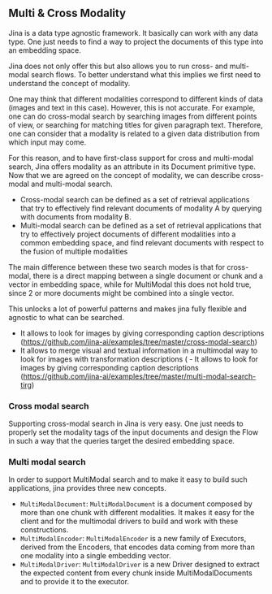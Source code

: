 ## Multi & Cross Modality

Jina is a data type agnostic framework. It basically can work with any data type. 
One just needs to find a way to project the documents of this type into an embedding space.

Jina does not only offer this but also allows you to run cross- and multi-modal search flows. 
To better understand what this implies we first need to understand the concept of modality. 

One may think that different modalities correspond to different kinds of data (images and text in this case).
However, this is not accurate. For example, one can do cross-modal search by searching images from different points of view, 
or searching for matching titles for given paragraph text.
Therefore, one can consider that a modality is related to a given data distribution from which input may come. 

For this reason, and to have first-class support for cross and multi-modal search, Jina offers modality as an attribute in its Document primitive type.
Now that we are agreed on the concept of modality, we can describe cross-modal and multi-modal search.
 
 - Cross-modal search can be defined as a set of retrieval applications that try to effectively find relevant documents of modality A by querying with documents from modality B.
 - Multi-modal search can be defined as a set of retrieval applications that try to effectively project documents of different modalities into a
 common embedding space, and find relevant documents with respect to the fusion of multiple modalities
 
The main difference between these two search modes is that for cross-modal, there is a direct mapping between a single document or chunk and a
vector in embedding space, while for MultiModal this does not hold true, since 2 or more documents might be combined into a single vector.
 
This unlocks a lot of powerful patterns and makes jina fully flexible and agnostic to what can be searched.
 
 - It allows to look for images by giving corresponding caption descriptions (https://github.com/jina-ai/examples/tree/master/cross-modal-search)
 - It allows to merge visual and textual information in a multimodal way to look for images with transformation descriptions ( - It allows to look for images by giving corresponding caption descriptions (https://github.com/jina-ai/examples/tree/master/multi-modal-search-tirg)
 
### Cross modal search

Supporting cross-modal search in Jina is very easy. One just needs to properly set the modality tags of the input documents
and design the Flow in such a way that the queries target the desired embedding space.

### Multi modal search

In order to support MultiModal search and to make it easy to build such applications, jina provides three new concepts.
 
 - `MultiModalDocument`: `MultiModalDocument` is a document composed by more than one chunk with different modalities. It makes it easy
 for the client and for the multimodal drivers to build and work with these constructions.
 - `MultiModalEncoder`: `MultiModalEncoder` is a new family of Executors, derived from the Encoders, that encodes data coming from more than 
 one modality into a single embedding vector.
 - `MultiModalDriver`: `MultiModalDriver` is a new Driver designed to extract the expected content from every chunk inside MultiModalDocuments
 and to provide it to the executor.
